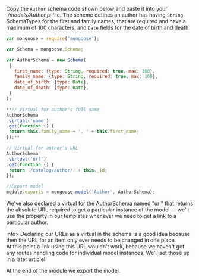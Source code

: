 Copy the `Author` schema code shown below and paste it into your *./models/Author.js* file. The scheme defines an author has having `String` SchemaTypes for the first and family names, that are required and have a maximum of 100 characters, and `Date` fields for the date of birth and death.
    
 ```js   
var mongoose = require('mongoose');

var Schema = mongoose.Schema;

var AuthorSchema = new Schema(
  {
    first_name: {type: String, required: true, max: 100},
    family_name: {type: String, required: true, max: 100},
    date_of_birth: {type: Date},
    date_of_death: {type: Date},
  }
);

**// Virtual for author's full name
AuthorSchema
.virtual('name')
.get(function () {
  return this.family_name + ', ' + this.first_name;
});**

// Virtual for author's URL
AuthorSchema
.virtual('url')
.get(function () {
  return '/catalog/author/' + this._id;
});

//Export model
module.exports = mongoose.model('Author', AuthorSchema);
```    
    

We've also declared a virtual for the AuthorSchema named "url" that returns the absolute URL required to get a particular instance of the model — we'll use the property in our templates whenever we need to get a link to a particular author.

info> Declaring our URLs as a virtual in the schema is a good idea because then the URL for an item only ever needs to be changed in one place.  
At this point a link using this URL wouldn't work, because we haven't got any routes handling code for individual model instances. We'll set those up in a later article!

At the end of the module we export the model.
